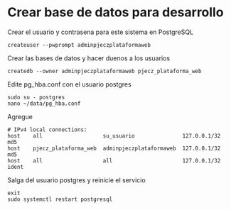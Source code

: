 # Crear base de datos para desarrollo

Crear el usuario y contrasena para este sistema en PostgreSQL

    createuser --pwprompt adminpjeczplataformaweb

Crear las bases de datos y hacer duenos a los usuarios

    createdb --owner adminpjeczplataformaweb pjecz_plataforma_web

Edite pg_hba.conf con el usuario postgres

    sudo su - postgres
    nano ~/data/pg_hba.conf

Agregue

    # IPv4 local connections:
    host    all                   su_usuario               127.0.0.1/32  md5
    host    pjecz_plataforma_web  adminpjeczplataformaweb  127.0.0.1/32  md5
    host    all                   all                      127.0.0.1/32  ident

Salga del usuario postgres y reinicie el servicio

    exit
    sudo systemctl restart postgresql
